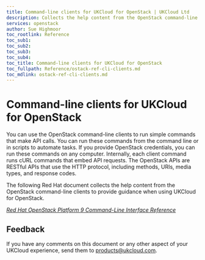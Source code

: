 ```yaml
---
title: Command-line clients for UKCloud for OpenStack | UKCloud Ltd
description: Collects the help content from the OpenStack command-line clients, for reference
services: openstack
author: Sue Highmoor
toc_rootlink: Reference
toc_sub1:
toc_sub2:
toc_sub3:
toc_sub4:
toc_title: Command-line clients for UKCloud for OpenStack
toc_fullpath: Reference/ostack-ref-cli-clients.md
toc_mdlink: ostack-ref-cli-clients.md
---
```


# Command-line clients for UKCloud for OpenStack

You can use the OpenStack command-line clients to run simple commands that make API calls. You can run these commands from the command line or in scripts to automate tasks. If you provide OpenStack credentials, you can run these commands on any computer. Internally, each client command runs cURL commands that embed API requests. The OpenStack APIs are RESTful APIs that use the HTTP protocol, including methods, URIs, media types, and response codes.

The following Red Hat document collects the help content from the OpenStack command-line clients to provide guidance when using UKCloud for OpenStack.

[*Red Hat OpenStack Platform 9 Command-Line Interface Reference*](https://access.redhat.com/webassets/avalon/d/Red_Hat_OpenStack_Platform-9-Command-Line_Interface_Reference_Guide-en-US/Red_Hat_OpenStack_Platform-9-Command-Line_Interface_Reference_Guide-en-US.pdf)

## Feedback

If you have any comments on this document or any other aspect of your UKCloud experience, send them to <products@ukcloud.com>.